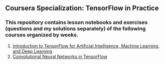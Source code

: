 ## Coursera Specialization: TensorFlow in Practice

### This repository contains lesson notebooks and exercises (questions and my solutions separately) of the following courses organized by weeks.

1. [Introduction to TensorFlow for Artificial Intelligence, Machine Learning, and Deep Learning](https://www.coursera.org/learn/introduction-tensorflow)
2. [Convolutional Neural Networks in TensorFlow](https://www.coursera.org/learn/convolutional-neural-networks-tensorflow)
